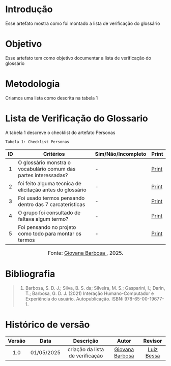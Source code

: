 # Introdução
Esse artefato mostra como foi montado a lista de verificação do glossário

# Objetivo
Esse artefato tem como objetivo documentar a lista de verificação do glossário

# Metodologia
Criamos uma lista como descrita na tabela 1 

# Lista de Verificação do Glossario

A tabela 1 descreve o checklist do artefato Personas

    Tabela 1: Checklist Personas

|ID| Critérios                             | Sim/Não/Incompleto        | Print
| :----: | --------- | ---------- | ---------- | 
|  1   | O glossário monstra o vocabulário comum das partes interessadas?                                      |     -    | [Print](https://drive.google.com/file/d/1yA5d9t0SKMN1dxZ6-Oaip8h_9lcJXwpV/view?usp=sharing) |
|  2   |foi feito alguma tecnica de elicitação antes do glossário |     -   | [Print](https://drive.google.com/file/d/1wMElyjUIjCsBPMfkmw2rwtg_X4IEcSeO/view?usp=sharing) |
|  3   |     Foi usado termos pensando dentro das 7 carcateristicas                              |     -    |  [Print](https://drive.google.com/file/d/1h2VqOULVvHVrZEWi6mbWRKRAycAe5u4Y/view?usp=sharing) |
|  4   |  O grupo foi consultado de faltava algum termo?                                            |     -  | [Print](https://drive.google.com/file/d/1nMZcd-TxyVOcaJVNT3ZECu9sDMcd8KBw/view?usp=sharing) |
|  5   |  Foi pensando no projeto como todo para montar os termos                                           |     -    | [Print](https://drive.google.com/file/d/1nMZcd-TxyVOcaJVNT3ZECu9sDMcd8KBw/view?usp=sharing) |


<font size="3"><p style="text-align: center">Fonte: [Giovana Barbosa ](https://github.com/gio221), 2025.</p></font>

# Bibliografia
> 1. Barbosa, S. D. J.; Silva, B. S. da; Silveira, M. S.; Gasparini, I.; Darin, T.; Barbosa, G. D. J. (2021) Interação Humano-Computador e Experiência do usuário. Autopublicação. ISBN: 978-65-00-19677-1.

# Histórico de versão

| Versão |    Data    |       Descrição        |                     Autor                      |                  Revisor                   |
| :----: | :--------: | :--------------------: | :--------------------------------------------: | :----------------------------------------: |
|  1.0   | 01/05/2025 | criação da lista de verificação | [Giovana Barbosa ](https://github.com/gio221)  | [Luiz Bessa](https://github.com/lfelipebessa) |